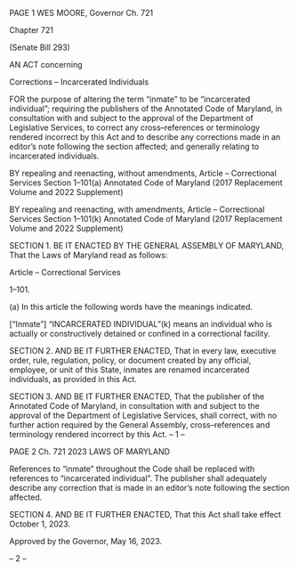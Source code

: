PAGE 1
WES MOORE, Governor Ch. 721

Chapter 721

(Senate Bill 293)

AN ACT concerning

Corrections – Incarcerated Individuals

FOR the purpose of altering the term “inmate” to be “incarcerated individual”; requiring
the publishers of the Annotated Code of Maryland, in consultation with and subject
to the approval of the Department of Legislative Services, to correct any
cross–references or terminology rendered incorrect by this Act and to describe any
corrections made in an editor’s note following the section affected; and generally
relating to incarcerated individuals.

BY repealing and reenacting, without amendments,
Article – Correctional Services
Section 1–101(a)
Annotated Code of Maryland
(2017 Replacement Volume and 2022 Supplement)

BY repealing and reenacting, with amendments,
Article – Correctional Services
Section 1–101(k)
Annotated Code of Maryland
(2017 Replacement Volume and 2022 Supplement)

SECTION 1. BE IT ENACTED BY THE GENERAL ASSEMBLY OF MARYLAND,
That the Laws of Maryland read as follows:

Article – Correctional Services

1–101.

(a) In this article the following words have the meanings indicated.

[“Inmate”] “INCARCERATED INDIVIDUAL”(k) means an individual who is
actually or constructively detained or confined in a correctional facility.

SECTION 2. AND BE IT FURTHER ENACTED, That in every law, executive order,
rule, regulation, policy, or document created by any official, employee, or unit of this State,
inmates are renamed incarcerated individuals, as provided in this Act.

SECTION 3. AND BE IT FURTHER ENACTED, That the publisher of the
Annotated Code of Maryland, in consultation with and subject to the approval of the
Department of Legislative Services, shall correct, with no further action required by the
General Assembly, cross–references and terminology rendered incorrect by this Act.
– 1 –

PAGE 2
Ch. 721 2023 LAWS OF MARYLAND

References to “inmate” throughout the Code shall be replaced with references to
“incarcerated individual”. The publisher shall adequately describe any correction that is
made in an editor’s note following the section affected.

SECTION 4. AND BE IT FURTHER ENACTED, That this Act shall take effect
October 1, 2023.

Approved by the Governor, May 16, 2023.

– 2 –